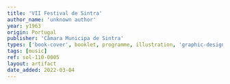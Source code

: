 ```yaml
---
title: 'VII Festival de Sintra'
author_name: 'unknown author'
year: y1963
origin: Portugal
publisher: 'Câmara Municipa de Sintra'
types: ['book-cover', booklet, programme, illustration, 'graphic-design']
tags: [music]
ref: sol-110-0005
layout: artifact
date_added: 2022-03-04
---
```

